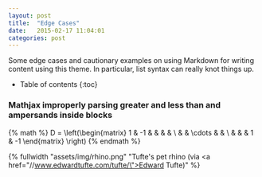 ```yaml
---
layout: post
title:  "Edge Cases"
date:   2015-02-17 11:04:01
categories: post
---
```

Some edge cases and cautionary examples on using Markdown for writing content using this theme. In particular, list syntax can really knot things up.
<!--more-->

* Table of contents
{:toc}

### Mathjax improperly parsing greater and less than and ampersands inside blocks

{% math %}
D = \left(\begin{matrix}
  1 & -1 & & & & \\
  &    & \cdots &   & \\
  &    &        & 1 & -1
\end{matrix}
\right)
{% endmath %}

{% fullwidth "assets/img/rhino.png" "Tufte's pet rhino (via <a href=\"//www.edwardtufte.com/tufte/\">Edward Tufte</a>)" %}
